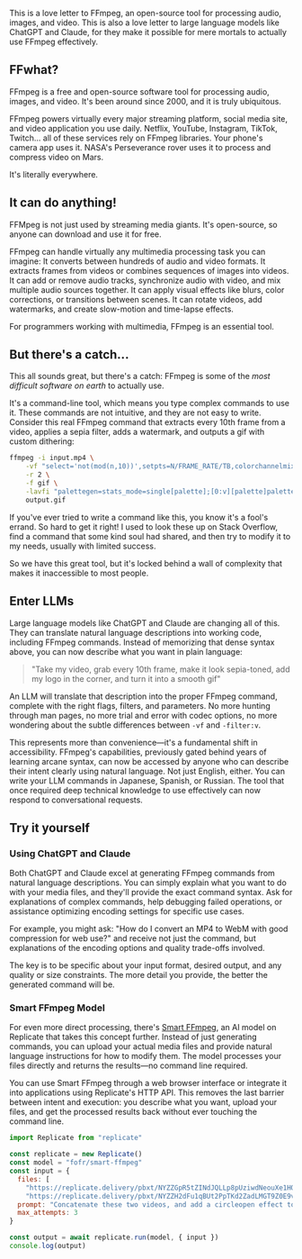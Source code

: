 <!-- 
title: Ode to FFmpeg
description: A tribute to the Swiss Army knife of multimedia processing
publish_date: 2025-08-27
kind: project
-->

This is a love letter to FFmpeg, an open-source tool for processing audio, images, and video. This is also a love letter to large language models like ChatGPT and Claude, for they make it possible for mere mortals to actually use FFmpeg effectively.

## FFwhat?

FFmpeg is a free and open-source software tool for processing audio, images, and video. It's been around since 2000, and it is truly ubiquitous.

FFmpeg powers virtually every major streaming platform, social media site, and video application you use daily. Netflix, YouTube, Instagram, TikTok, Twitch... all of these services rely on FFmpeg libraries. Your phone's camera app uses it. NASA's Perseverance rover uses it to process and compress video on Mars.

It's literally everywhere.

## It can do anything!

FFMpeg is not just used by streaming media giants. It's open-source, so anyone can download and use it for free.

FFmpeg can handle virtually any multimedia processing task you can imagine: It converts between hundreds of audio and video formats. It extracts frames from videos or combines sequences of images into videos. It can add or remove audio tracks, synchronize audio with video, and mix multiple audio sources together. It can apply visual effects like blurs, color corrections, or transitions between scenes. It can rotate videos, add watermarks, and create slow-motion and time-lapse effects.

For programmers working with multimedia, FFmpeg is an essential tool.

## But there's a catch...

This all sounds great, but there's a catch: FFmpeg is some of the *most difficult software on earth* to actually use.

It's a command-line tool, which means you type complex commands to use it. These commands are not intuitive, and they are not easy to write. Consider this real FFmpeg command that extracts every 10th frame from a video, applies a sepia filter, adds a watermark, and outputs a gif with custom dithering:

```bash
ffmpeg -i input.mp4 \
    -vf "select='not(mod(n,10))',setpts=N/FRAME_RATE/TB,colorchannelmixer=.393:.769:.189:0:.349:.686:.168:0:.272:.534:.131,scale=640:-1:flags=lanczos,overlay=(main_w-overlay_w-10):10" \
    -r 2 \
    -f gif \
    -lavfi "palettegen=stats_mode=single[palette];[0:v][palette]paletteuse=dither=bayer" \
    output.gif
```

If you've ever tried to write a command like this, you know it's a fool's errand. So hard to get it right! I used to look these up on Stack Overflow, find a command that some kind soul had shared, and then try to modify it to my needs, usually with limited success.

So we have this great tool, but it's locked behind a wall of complexity that makes it inaccessible to most people.

## Enter LLMs

Large language models like ChatGPT and Claude are changing all of this. They can translate natural language descriptions into working code, including FFmpeg commands. Instead of memorizing that dense syntax above, you can now describe what you want in plain language:

> "Take my video, grab every 10th frame, make it look sepia-toned, add my logo in the corner, and turn it into a smooth gif"

An LLM will translate that description into the proper FFmpeg command, complete with the right flags, filters, and parameters. No more hunting through man pages, no more trial and error with codec options, no more wondering about the subtle differences between `-vf` and `-filter:v`.

This represents more than convenience—it's a fundamental shift in accessibility. FFmpeg's capabilities, previously gated behind years of learning arcane syntax, can now be accessed by anyone who can describe their intent clearly using natural language. Not just English, either. You can write your LLM commands in Japanese, Spanish, or Russian. The tool that once required deep technical knowledge to use effectively can now respond to conversational requests.

## Try it yourself

### Using ChatGPT and Claude

Both ChatGPT and Claude excel at generating FFmpeg commands from natural language descriptions. You can simply explain what you want to do with your media files, and they'll provide the exact command syntax. Ask for explanations of complex commands, help debugging failed operations, or assistance optimizing encoding settings for specific use cases.

For example, you might ask: "How do I convert an MP4 to WebM with good compression for web use?" and receive not just the command, but explanations of the encoding options and quality trade-offs involved.

The key is to be specific about your input format, desired output, and any quality or size constraints. The more detail you provide, the better the generated command will be.

### Smart FFmpeg Model

For even more direct processing, there's [Smart FFmpeg](https://replicate.com/fofr/smart-ffmpeg), an AI model on Replicate that takes this concept further. Instead of just generating commands, you can upload your actual media files and provide natural language instructions for how to modify them. The model processes your files directly and returns the results—no command line required.

You can use Smart FFmpeg through a web browser interface or integrate it into applications using Replicate's HTTP API. This removes the last barrier between intent and execution: you describe what you want, upload your files, and get the processed results back without ever touching the command line.

```javascript
import Replicate from "replicate"

const replicate = new Replicate()
const model = "fofr/smart-ffmpeg"
const input = {
  files: [
    "https://replicate.delivery/pbxt/NYZZGpR5tZINdJQLLp8pUziwdNeouXe1HQt8VkGWEzWNRVqw/vpz04dbqv9rme0crnxg9r1x9j8.mp4",
    "https://replicate.delivery/pbxt/NYZZH2dFu1qBUt2PpTKd2ZadLMGT9Z0E9vLzg7hidlLG9NWX/hc7hehnhw5rm80crnxf8j703cm.mp4"],
  prompt: "Concatenate these two videos, and add a circleopen effect to the transition",
  max_attempts: 3
}

const output = await replicate.run(model, { input })
console.log(output)
``` 